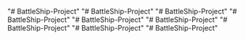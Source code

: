 "# BattleShip-Project" 
"# BattleShip-Project" 
"# BattleShip-Project" 
"# BattleShip-Project" 
"# BattleShip-Project" 
"# BattleShip-Project" 
"# BattleShip-Project" 
"# BattleShip-Project" 
"# BattleShip-Project" 
